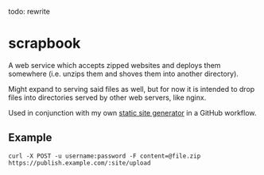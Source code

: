 todo: rewrite


# scrapbook
A web service which accepts zipped websites and deploys them somewhere (i.e.
unzips them and shoves them into another directory).

Might expand to serving said files as well, but for now it is intended to
drop files into directories served by other web servers, like nginx.

Used in conjunction with my own [static site generator](https://github.com/LMBishop/panulat)
in a GitHub workflow.

## Example

```
curl -X POST -u username:password -F content=@file.zip https://publish.example.com/:site/upload
```
